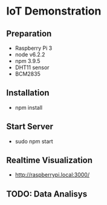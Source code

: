 # IoT Demonstration

## Preparation
* Raspberry Pi 3
* node v6.2.2
* npm 3.9.5
* DHT11 sensor
* BCM2835

## Installation
* npm install

## Start Server
* sudo npm start

## Realtime Visualization
* http://raspberrypi.local:3000/

## TODO: Data Analisys


